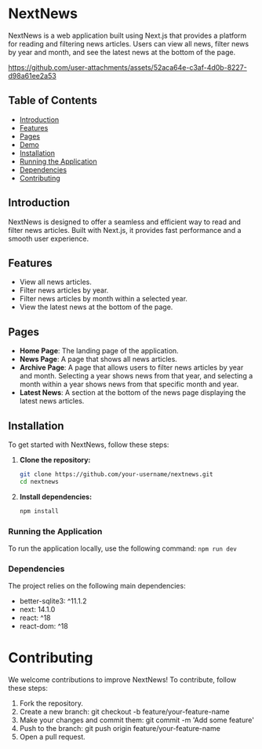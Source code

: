 # NextNews

NextNews is a web application built using Next.js that provides a platform for reading and filtering news articles. Users can view all news, filter news by year and month, and see the latest news at the bottom of the page.

https://github.com/user-attachments/assets/52aca64e-c3af-4d0b-8227-d98a61ee2a53

## Table of Contents

- [Introduction](#introduction)
- [Features](#features)
- [Pages](#pages)
- [Demo](#demo)
- [Installation](#installation)
- [Running the Application](#running-the-application)
- [Dependencies](#dependencies)
- [Contributing](#contributing)

## Introduction

NextNews is designed to offer a seamless and efficient way to read and filter news articles. Built with Next.js, it provides fast performance and a smooth user experience.

## Features

- View all news articles.
- Filter news articles by year.
- Filter news articles by month within a selected year.
- View the latest news at the bottom of the page.

## Pages

- **Home Page**: The landing page of the application.
- **News Page**: A page that shows all news articles.
- **Archive Page**: A page that allows users to filter news articles by year and month. Selecting a year shows news from that year, and selecting a month within a year shows news from that specific month and year.
- **Latest News**: A section at the bottom of the news page displaying the latest news articles.


## Installation

To get started with NextNews, follow these steps:

1. **Clone the repository:**

   ```bash
   git clone https://github.com/your-username/nextnews.git
   cd nextnews

2. **Install dependencies:**

   ```bash
   npm install

### Running the Application
To run the application locally, use the following command: `npm run dev`

### Dependencies
The project relies on the following main dependencies:

- better-sqlite3: ^11.1.2
- next: 14.1.0
- react: ^18
- react-dom: ^18

# Contributing
We welcome contributions to improve NextNews! To contribute, follow these steps:

1. Fork the repository.
2. Create a new branch: git checkout -b feature/your-feature-name
3. Make your changes and commit them: git commit -m 'Add some feature'
4. Push to the branch: git push origin feature/your-feature-name
5. Open a pull request.
